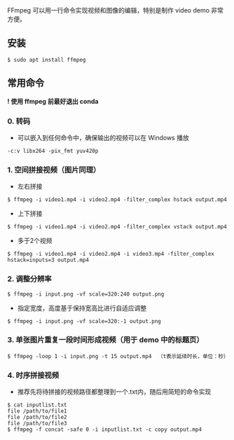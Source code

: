 FFmpeg 可以用一行命令实现视频和图像的编辑，特别是制作 video demo 非常方便。


## 安装

```console
$ sudo apt install ffmpeg
```


## 常用命令

**! 使用 ffmpeg 前最好退出 conda**

### 0. 转码
* 可以嵌入到任何命令中，确保输出的视频可以在 Windows 播放
```console
-c:v libx264 -pix_fmt yuv420p
```

### 1. 空间拼接视频（图片同理）
* 左右拼接
```console
$ ffmpeg -i video1.mp4 -i video2.mp4 -filter_complex hstack output.mp4
```
* 上下拼接
```console
$ ffmpeg -i video1.mp4 -i video2.mp4 -filter_complex vstack output.mp4
```
* 多于2个视频
```console
$ ffmpeg -i video1.mp4 -i video2.mp4 -i video3.mp4 -filter_complex hstack=inputs=3 output.mp4
```

### 2. 调整分辨率
```console
$ ffmpeg -i input.png -vf scale=320:240 output.png
```
* 指定宽度，高度基于保持宽高比进行自适应调整
```console
$ ffmpeg -i input.png -vf scale=320:-1 output.png
```

### 3. 单张图片重复一段时间形成视频（用于 demo 中的标题页）
```console
$ ffmpeg -loop 1 -i input.png -t 15 output.mp4  （t表示延续时长，单位：秒）
```

### 4. 时序拼接视频
* 推荐先将待拼接的视频路径都整理到一个.txt内，随后用简短的命令实现
```console
$ cat inputlist.txt
file /path/to/file1
file /path/to/file2
file /path/to/file3   
$ ffmpeg -f concat -safe 0 -i inputlist.txt -c copy output.mp4
```
